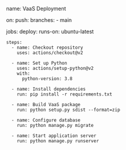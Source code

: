 name: VaaS Deployment

on:
  push:
    branches:
      - main

jobs:
  deploy:
    runs-on: ubuntu-latest

    steps:
      - name: Checkout repository
        uses: actions/checkout@v2

      - name: Set up Python
        uses: actions/setup-python@v2
        with:
          python-version: 3.8

      - name: Install dependencies
        run: pip install -r requirements.txt

      - name: Build VaaS package
        run: python setup.py sdist --format=zip

      - name: Configure database
        run: python manage.py migrate

      - name: Start application server
        run: python manage.py runserver

